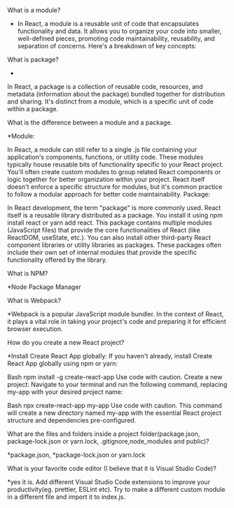 What is a module?

* In React, a module is a reusable unit of code that encapsulates functionality and data. It allows you to organize your code into smaller, 
well-defined pieces, promoting code maintainability, reusability, and separation of concerns. Here's a breakdown of key concepts:

What is package?

*
In React, a package is a collection of reusable code, resources, and
metadata (information about the package) bundled together for distribution and sharing.
It's distinct from a module, which is a specific unit of code within a package.

What is the difference between a module and a package.

*Module:

In React, a module can still refer to a single .js file containing your application's components, functions, or utility code. These modules typically house reusable bits of functionality specific to your React project.
You'll often create custom modules to group related React components or logic together for better organization within your project.
React itself doesn't enforce a specific structure for modules, but it's common practice to follow a modular approach for better code maintainability.
Package:

In React development, the term "package" is more commonly used. React itself is a reusable library distributed as a package. You install it using npm install react or yarn add react. This package contains multiple modules (JavaScript files) that provide the core functionalities of React (like ReactDOM, useState, etc.).
You can also install other third-party React component libraries or utility libraries as packages. These packages often include their own set of internal modules that provide the specific functionality offered by the library.

What is NPM?

*Node Package Manager

What is Webpack?

*Webpack is a popular JavaScript module bundler. In the context of React, it plays a vital role in taking your project's code and preparing it for efficient browser execution.


How do you create a new React project?

*Install Create React App globally: If you haven't already, install Create React App globally using npm or yarn:

Bash
npm install -g create-react-app
Use code with caution.
Create a new project: Navigate to your terminal and run the following command, replacing my-app with your desired project name:

Bash
npx create-react-app my-app
Use code with caution.
This command will create a new directory named my-app with the essential React project structure and dependencies pre-configured.

What are the files and folders inside a project folder(package.json, package-lock.json or yarn.lock, .gitignore,node_modules and public)?

*package.json,
*package-lock.json or yarn.lock


What is your favorite code editor (I believe that it is Visual Studio Code)?


*yes it is.
Add different Visual Studio Code extensions to improve your productivity(eg. prettier, ESLint etc).
Try to make a different custom module in a different file and import it to index.js.
